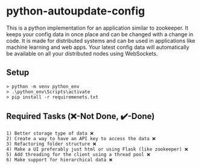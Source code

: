 # python-autoupdate-config

This is a python implementation for an application similar to zookeeper. It keeps your config data in once place and can be changed with a change in code. It is made for distributed systems and can be used in applications like machine learning and web apps. Your latest config data will automatically be available on all your distributed nodes using WebSockets. 

## Setup
```
> python -m venv python_env
> .\python_env\Scripts\activate
> pip install -r requiremenets.txt
```

## Required Tasks (❌-Not Done, ✔️-Done)
```
1) Better storage type of data ❌
2) Create a way to have an API key to access the data ❌
3) Refactoring folder structure ❌
4) Make a UI preferably just html or using Flask (like zookeeper) ❌
5) Add threading for the client using a thread pool ❌
6) Make support for hierarchical data ❌
```
